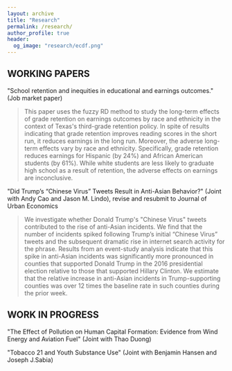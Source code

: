 ```yaml
---
layout: archive
title: "Research"
permalink: /research/
author_profile: true
header:
  og_image: "research/ecdf.png"
---
```

## WORKING PAPERS

"School retention and inequities in educational and earnings outcomes." (Job market paper)

> This paper uses the fuzzy RD method to study the long-term effects of grade retention on earnings outcomes by race and ethnicity in the context of Texas's third-grade retention policy. In spite of results indicating that grade retention improves reading scores in the short run, it reduces earnings in the long run. Moreover, the adverse long-term effects vary by race and ethnicity. Specifically, grade retention reduces earnings for Hispanic (by 24\%) and African American students (by 61\%). While white students are less likely to graduate high school as a result of retention, the adverse effects on earnings are inconclusive.

"Did Trump’s “Chinese Virus” Tweets Result in Anti-Asian Behavior?" (Joint with Andy Cao and Jason M. Lindo), revise and resubmit to Journal of Urban Economics

> We investigate whether Donald Trump's "Chinese Virus" tweets contributed to the rise of anti-Asian incidents. We find that the number of incidents spiked following Trump’s initial “Chinese Virus” tweets and the subsequent dramatic rise in internet search activity for the phrase. Results from an event-study analysis indicate that this spike in anti-Asian incidents was significantly more pronounced in counties that supported Donald Trump in the 2016 presidential election relative to those that supported Hillary Clinton. We estimate that the relative increase in anti-Asian incidents in Trump-supporting counties was over 12 times the baseline rate in such counties during the prior week.

## WORK IN PROGRESS

"The Effect of Pollution on Human Capital Formation: Evidence from Wind Energy and Aviation Fuel" (Joint with Thao Duong)

"Tobacco 21 and Youth Substance Use" (Joint with Benjamin Hansen and Joseph J.Sabia)

